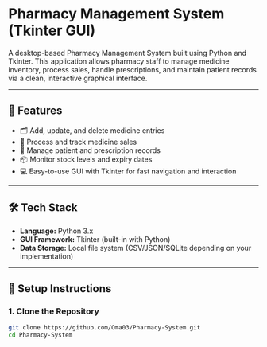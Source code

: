 #  Pharmacy Management System (Tkinter GUI)

A desktop-based Pharmacy Management System built using Python and Tkinter. This application allows pharmacy staff to manage medicine inventory, process sales, handle prescriptions, and maintain patient records via a clean, interactive graphical interface.

---

## 🧰 Features

- 🗂️ Add, update, and delete medicine entries
- 🧾 Process and track medicine sales
- 👤 Manage patient and prescription records
- 📦 Monitor stock levels and expiry dates
- 💻 Easy-to-use GUI with Tkinter for fast navigation and interaction

---

## 🛠 Tech Stack

- **Language:** Python 3.x  
- **GUI Framework:** Tkinter (built-in with Python)  
- **Data Storage:** Local file system (CSV/JSON/SQLite depending on your implementation)

---

## 🚀 Setup Instructions

### 1. Clone the Repository
```bash
git clone https://github.com/Oma03/Pharmacy-System.git
cd Pharmacy-System
